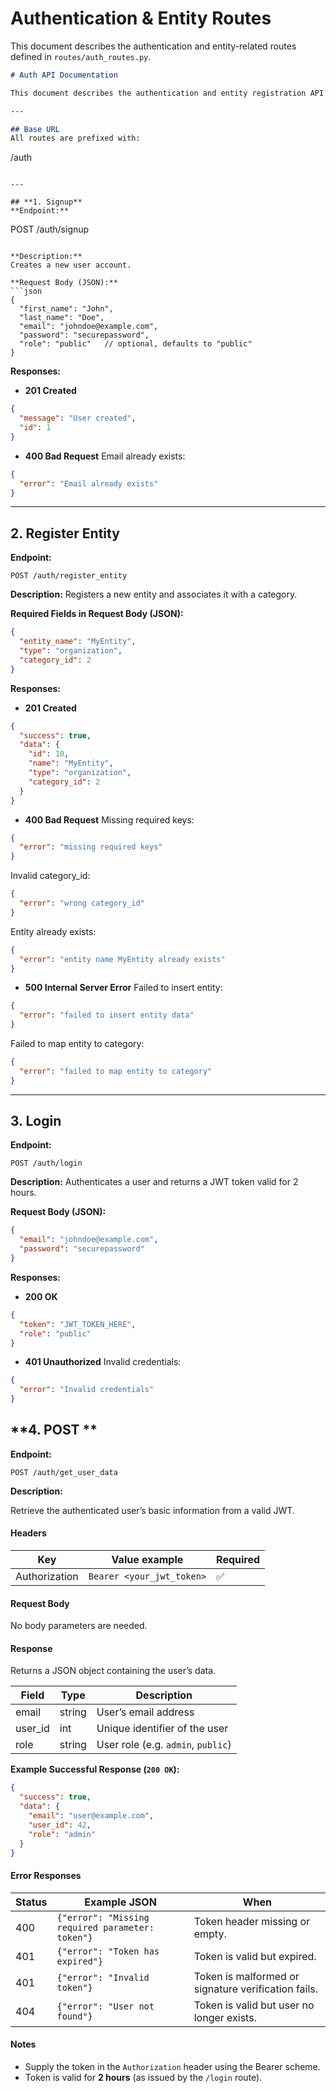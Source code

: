 # Authentication & Entity Routes

This document describes the authentication and entity-related routes defined in `routes/auth_routes.py`.
```markdown
# Auth API Documentation

This document describes the authentication and entity registration API routes defined in `routes/auth_routes.py`.

---

## Base URL
All routes are prefixed with:  
```

/auth

```

---

## **1. Signup**
**Endpoint:**  
```

POST /auth/signup

````

**Description:**  
Creates a new user account.

**Request Body (JSON):**
```json
{
  "first_name": "John",
  "last_name": "Doe",
  "email": "johndoe@example.com",
  "password": "securepassword",
  "role": "public"   // optional, defaults to "public"
}
````

**Responses:**

* **201 Created**

```json
{
  "message": "User created",
  "id": 1
}
```

* **400 Bad Request**
  Email already exists:

```json
{
  "error": "Email already exists"
}
```

---

## **2. Register Entity**

**Endpoint:**

```
POST /auth/register_entity
```

**Description:**
Registers a new entity and associates it with a category.

**Required Fields in Request Body (JSON):**

```json
{
  "entity_name": "MyEntity",
  "type": "organization",
  "category_id": 2
}
```

**Responses:**

* **201 Created**

```json
{
  "success": true,
  "data": {
    "id": 10,
    "name": "MyEntity",
    "type": "organization",
    "category_id": 2
  }
}
```

* **400 Bad Request**
  Missing required keys:

```json
{
  "error": "missing required keys"
}
```

Invalid category\_id:

```json
{
  "error": "wrong category_id"
}
```

Entity already exists:

```json
{
  "error": "entity name MyEntity already exists"
}
```

* **500 Internal Server Error**
  Failed to insert entity:

```json
{
  "error": "failed to insert entity data"
}
```

Failed to map entity to category:

```json
{
  "error": "failed to map entity to category"
}
```

---

## **3. Login**

**Endpoint:**

```
POST /auth/login
```

**Description:**
Authenticates a user and returns a JWT token valid for 2 hours.

**Request Body (JSON):**

```json
{
  "email": "johndoe@example.com",
  "password": "securepassword"
}
```

**Responses:**

* **200 OK**

```json
{
  "token": "JWT_TOKEN_HERE",
  "role": "public"
}
```

* **401 Unauthorized**
  Invalid credentials:

```json
{
  "error": "Invalid credentials"
}
```


## **4. POST **

**Endpoint:**

```
POST /auth/get_user_data
```
**Description:**

Retrieve the authenticated user’s basic information from a valid JWT.

#### **Headers**
| Key            | Value example                             | Required |
|----------------|--------------------------------------------|----------|
| Authorization  | `Bearer <your_jwt_token>`                  | ✅       |

#### **Request Body**
No body parameters are needed.

#### **Response**
Returns a JSON object containing the user’s data.

| Field    | Type   | Description                        |
|----------|--------|------------------------------------|
| email    | string | User’s email address               |
| user_id  | int    | Unique identifier of the user      |
| role     | string | User role (e.g. `admin`, `public`) |

**Example Successful Response (`200 OK`):**
```json
{
  "success": true,
  "data": {
    "email": "user@example.com",
    "user_id": 42,
    "role": "admin"
  }
}
````

#### **Error Responses**

| Status | Example JSON                                     | When                                                |
| ------ | ------------------------------------------------ | --------------------------------------------------- |
| 400    | `{"error": "Missing required parameter: token"}` | Token header missing or empty.                      |
| 401    | `{"error": "Token has expired"}`                 | Token is valid but expired.                         |
| 401    | `{"error": "Invalid token"}`                     | Token is malformed or signature verification fails. |
| 404    | `{"error": "User not found"}`                    | Token is valid but user no longer exists.           |

#### **Notes**

* Supply the token in the `Authorization` header using the Bearer scheme.
* Token is valid for **2 hours** (as issued by the `/login` route).

```





